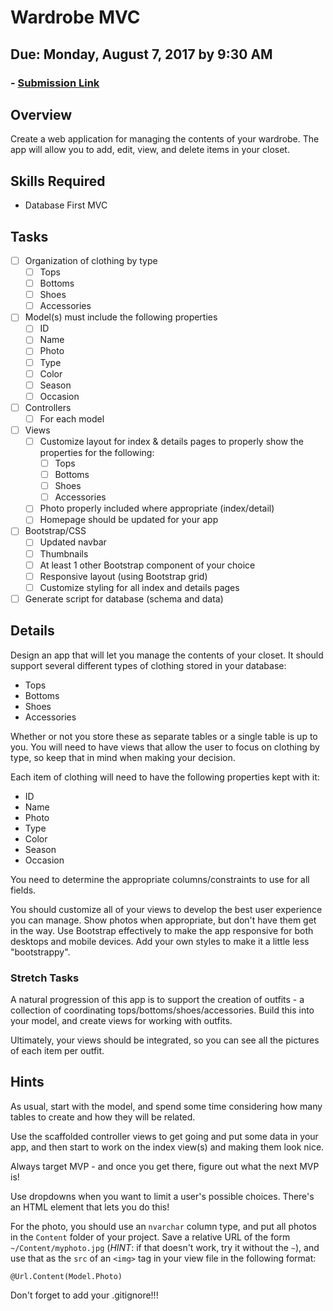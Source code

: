 # Wardrobe MVC
## Due: Monday, August 7, 2017 by 9:30 AM
### - [Submission Link](https://docs.google.com/forms/d/e/1FAIpQLScUEvl_ZgH_OgBu0zbg_WIvB6zBSkkXh7wfxqjv4LwLdBDxLg/viewform)

## Overview
Create a web application for managing the contents of your wardrobe. The app will allow you to add, edit, view, and delete items in your closet.

## Skills Required
- Database First MVC

## Tasks
- [ ] Organization of clothing by type
  - [ ] Tops
  - [ ] Bottoms
  - [ ] Shoes
  - [ ] Accessories
- [ ] Model(s) must include the following properties
  - [ ] ID
  - [ ] Name
  - [ ] Photo
  - [ ] Type
  - [ ] Color
  - [ ] Season
  - [ ] Occasion
- [ ] Controllers
  - [ ] For each model
- [ ] Views
  - [ ] Customize layout for index & details pages to properly show the properties for the following:
    - [ ] Tops
    - [ ] Bottoms
    - [ ] Shoes
    - [ ] Accessories
  - [ ] Photo properly included where appropriate (index/detail)
  - [ ] Homepage should be updated for your app
- [ ] Bootstrap/CSS
  - [ ] Updated navbar
  - [ ] Thumbnails
  - [ ] At least 1 other Bootstrap component of your choice
  - [ ] Responsive layout (using Bootstrap grid)
  - [ ] Customize styling for all index and details pages
- [ ] Generate script for database (schema and data)

## Details
Design an app that will let you manage the contents of your closet. It should support several different types of clothing stored in your database:

- Tops
- Bottoms
- Shoes
- Accessories

Whether or not you store these as separate tables or a single table is up to you. You will need to have views that allow the user to focus on clothing by type, so keep that in mind when making your decision.

Each item of clothing will need to have the following properties kept with it:
- ID
- Name
- Photo
- Type
- Color
- Season
- Occasion

You need to determine the appropriate columns/constraints to use for all fields.

You should customize all of your views to develop the best user experience you can manage. Show photos when appropriate, but don't have them get in the way. Use Bootstrap effectively to make the app responsive for both desktops and mobile devices. Add your own styles to make it a little less "bootstrappy".

### Stretch Tasks
A natural progression of this app is to support the creation of outfits - a collection of coordinating tops/bottoms/shoes/accessories. Build this into your model, and create views for working with outfits.

Ultimately, your views should be integrated, so you can see all the pictures of each item per outfit.

## Hints
As usual, start with the model, and spend some time considering how many tables to create and how they will be related.

Use the scaffolded controller views to get going and put some data in your app, and then start to work on the index view(s) and making them look nice.

Always target MVP - and once you get there, figure out what the next MVP is!

Use dropdowns when you want to limit a user's possible choices. There's an HTML element that lets you do this!

For the photo, you should use an `nvarchar` column type, and put all photos in the `Content` folder of your project. Save a relative URL of the form `~/Content/myphoto.jpg` (*HINT*: if that doesn't work, try it without the `~`), and use that as the `src` of an `<img>` tag in your view file in the following format:
```
@Url.Content(Model.Photo)
```
Don't forget to add your .gitignore!!!
